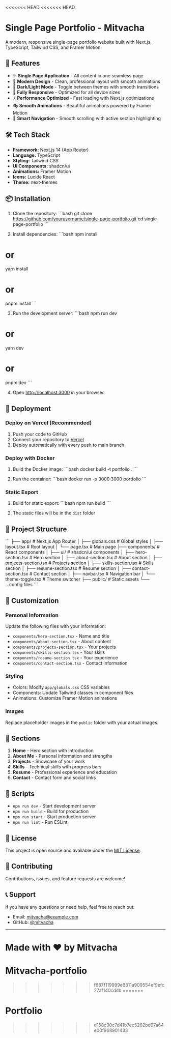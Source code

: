 <<<<<<< HEAD
<<<<<<< HEAD
# Single Page Portfolio - Mitvacha

A modern, responsive single-page portfolio website built with Next.js, TypeScript, Tailwind CSS, and Framer Motion.

## 🚀 Features

- ✨ **Single Page Application** - All content in one seamless page
- 🎨 **Modern Design** - Clean, professional layout with smooth animations
- 🌙 **Dark/Light Mode** - Toggle between themes with smooth transitions
- 📱 **Fully Responsive** - Optimized for all device sizes
- ⚡ **Performance Optimized** - Fast loading with Next.js optimizations
- 🎭 **Smooth Animations** - Beautiful animations powered by Framer Motion
- 🧭 **Smart Navigation** - Smooth scrolling with active section highlighting

## 🛠️ Tech Stack

- **Framework:** Next.js 14 (App Router)
- **Language:** TypeScript
- **Styling:** Tailwind CSS
- **UI Components:** shadcn/ui
- **Animations:** Framer Motion
- **Icons:** Lucide React
- **Theme:** next-themes

## 📦 Installation

1. Clone the repository:
\`\`\`bash
git clone https://github.com/yourusername/single-page-portfolio.git
cd single-page-portfolio
\`\`\`

2. Install dependencies:
\`\`\`bash
npm install
# or
yarn install
# or
pnpm install
\`\`\`

3. Run the development server:
\`\`\`bash
npm run dev
# or
yarn dev
# or
pnpm dev
\`\`\`

4. Open [http://localhost:3000](http://localhost:3000) in your browser.

## 🚀 Deployment

### Deploy on Vercel (Recommended)

1. Push your code to GitHub
2. Connect your repository to [Vercel](https://vercel.com)
3. Deploy automatically with every push to main branch

### Deploy with Docker

1. Build the Docker image:
\`\`\`bash
docker build -t portfolio .
\`\`\`

2. Run the container:
\`\`\`bash
docker run -p 3000:3000 portfolio
\`\`\`

### Static Export

1. Build for static export:
\`\`\`bash
npm run build
\`\`\`

2. The static files will be in the `dist` folder

## 📁 Project Structure

\`\`\`
├── app/                    # Next.js App Router
│   ├── globals.css        # Global styles
│   ├── layout.tsx         # Root layout
│   └── page.tsx           # Main page
├── components/            # React components
│   ├── ui/               # shadcn/ui components
│   ├── hero-section.tsx  # Hero section
│   ├── about-section.tsx # About section
│   ├── projects-section.tsx # Projects section
│   ├── skills-section.tsx # Skills section
│   ├── resume-section.tsx # Resume section
│   ├── contact-section.tsx # Contact section
│   ├── navbar.tsx        # Navigation bar
│   └── theme-toggle.tsx  # Theme switcher
├── public/               # Static assets
└── ...config files
\`\`\`

## 🎨 Customization

### Personal Information
Update the following files with your information:
- `components/hero-section.tsx` - Name and title
- `components/about-section.tsx` - About content
- `components/projects-section.tsx` - Your projects
- `components/skills-section.tsx` - Your skills
- `components/resume-section.tsx` - Your experience
- `components/contact-section.tsx` - Contact information

### Styling
- Colors: Modify `app/globals.css` CSS variables
- Components: Update Tailwind classes in component files
- Animations: Customize Framer Motion animations

### Images
Replace placeholder images in the `public` folder with your actual images.

## 📱 Sections

1. **Home** - Hero section with introduction
2. **About Me** - Personal information and strengths
3. **Projects** - Showcase of your work
4. **Skills** - Technical skills with progress bars
5. **Resume** - Professional experience and education
6. **Contact** - Contact form and social links

## 🔧 Scripts

- `npm run dev` - Start development server
- `npm run build` - Build for production
- `npm run start` - Start production server
- `npm run lint` - Run ESLint

## 📄 License

This project is open source and available under the [MIT License](LICENSE).

## 🤝 Contributing

Contributions, issues, and feature requests are welcome!

## 📞 Support

If you have any questions or need help, feel free to reach out:
- Email: mitvacha@example.com
- GitHub: [@mitvacha](https://github.com/mitvacha)

---

Made with ❤️ by Mitvacha
=======
# Mitvacha-portfolio
>>>>>>> f687f119999e6811a909554ef9efc27af140cddb
=======
# Portfolio
>>>>>>> d158c30c7d41b7ec5262bd97a64e00f968901433
